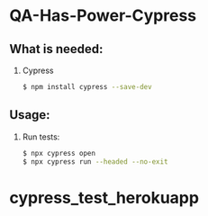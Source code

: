 # QA-Has-Power-Cypress

## What is needed:

1. Cypress

   ```bash
   $ npm install cypress --save-dev

   ```

## Usage:

1. Run tests:
   ```bash
   $ npx cypress open
   $ npx cypress run --headed --no-exit
   ```
# cypress_test_herokuapp
